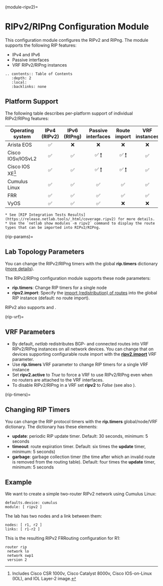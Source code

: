 (module-ripv2)=
# RIPv2/RIPng Configuration Module

This configuration module configures the RIPv2 and RIPng. The module supports the following RIP features:

* IPv4 and IPv6
* Passive interfaces
* VRF RIPv2/RIPng instances

```eval_rst
.. contents:: Table of Contents
   :depth: 2
   :local:
   :backlinks: none
```

## Platform Support

The following table describes per-platform support of individual RIPv2/RIPng features:

| Operating system      | IPv4<br>(RIPv2) | IPv6<br>(RIPng) | Passive<br>interfaces | Route<br>import | VRF<br>instances | RIP<br>timers |
| ------------------ | :-: | :-: | :-: | :-: | :-: | :-: |
| Arista EOS         | ✅  |  ❌  |  ❌  |  ❌  |  ❌  | ✅ |
| Cisco IOSv/IOSvL2  | ✅  | ✅  | ✅ [❗](caveats-iosv) | ✅  [❗](caveats-iosv) | ✅ | ✅ |
| Cisco IOS XE[^18v] | ✅  | ✅  | ✅ [❗](caveats-iosv) | ✅  [❗](caveats-iosv) | ✅ | ✅ |
| Cumulus Linux      | ✅  | ✅  | ✅  | ✅  | ✅  | ✅ |
| FRR                | ✅  | ✅  | ✅  | ✅  | ✅  | ✅ |
| VyOS               | ✅  | ✅  | ✅  |  ❌  |  ❌  |  ❌  |

```{tip}
* See [RIP Integration Tests Results](https://release.netlab.tools/_html/coverage.ripv2) for more details.
* Use the `netlab show modules -m ripv2` command to display the route types that can be imported into RIPv2/RIPng.
```

[^18v]: Includes Cisco CSR 1000v, Cisco Catalyst 8000v, Cisco IOS-on-Linux (IOL), and IOL Layer-2 image.

(rip-params)=
## Lab Topology Parameters

You can change the RIPv2/RIPng timers with the global **rip.timers** dictionary ([more details](rip-timers)).

The RIPv2/RIPng configuration module supports these node parameters:

* **rip.timers**: Change RIP timers for a single node
* **ripv2.import**: Specify the [import (redistribution) of routes](routing_import) into the global RIP instance (default: no route import).

RIPv2 also supports [](routing_passive) and [](routing_external).

(rip-vrf)=
## VRF Parameters

* By default, _netlab_ redistributes BGP- and connected routes into VRF RIPv2/RIPng instances on all network devices. You can change that on devices supporting configurable route import with the **[ripv2.import](routing_import)** VRF parameter.
* Use **rip.timers** VRF parameter to change RIP timers for a single VRF instance
* Set **ripv2.active** to *True* to force a VRF to use RIPv2/RIPng even when no routers are attached to the VRF interfaces.
* To disable RIPv2/RIPng in a VRF set **ripv2** to *False* (see also [](routing_disable_vrf)).

(rip-timers)=
## Changing RIP Timers

You can change the RIP protocol timers with the **rip.timers** global/node/VRF dictionary. The dictionary has these elements:

* **update**: periodic RIP update timer. Default: 30 seconds, minimum: 5 seconds
* **timeout**: route expiration timer. Default: six times the **update** timer, minimum: 5 seconds)
* **garbage**: garbage collection timer (the time after which an invalid route is removed from the routing table). Default: four times the **update** timer, minimum: 5 seconds

## Example

We want to create a simple two-router RIPv2 network using Cumulus Linux:

```
defaults.device: cumulus
module: [ ripv2 ]
```

The lab has two nodes and a link between them:
```
nodes: [ r1, r2 ]
links: [ r1-r2 ]
```

This is the resulting RIPv2 FRRouting configuration for R1:

```
router rip
 network lo
 network swp1
 version 2
```
